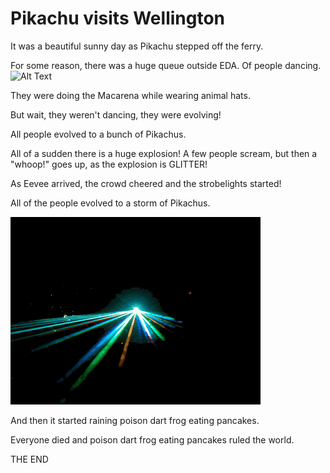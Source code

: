 # Pikachu visits Wellington

It was a beautiful sunny day as Pikachu stepped off the ferry.

For some reason, there was a huge queue outside EDA. Of people dancing.
![Alt Text](https://m.popkey.co/7d5b9a/47oQR.gif)

They were doing the Macarena while wearing animal hats.

But wait, they weren't dancing, they were evolving!

All people evolved to a bunch of Pikachus.

All of a sudden there is a huge explosion! A few people scream, but then a "whoop!" goes up, as the explosion is GLITTER!

As Eevee arrived, the crowd cheered and the strobelights started!

All of the people evolved to a storm of Pikachus.

![Alt Text](https://github.com/freenat/pikachu/blob/master/1b.8063817.gif)

And then it started raining poison dart frog eating pancakes.

Everyone died and poison dart frog eating pancakes ruled the world.

THE END
